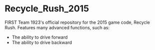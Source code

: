 # Recycle_Rush_2015
FIRST Team 1923's official repository for the 2015 game code, Recycle Rush.
Features many advanced functions, such as:

 - The ability to drive forward
 - The ability to drive backward
 

